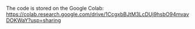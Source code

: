 The code is stored on the Google Colab:
https://colab.research.google.com/drive/1CcgxbBJtM3LcDUj9hsbO94mvavDOKWaY?usp=sharing